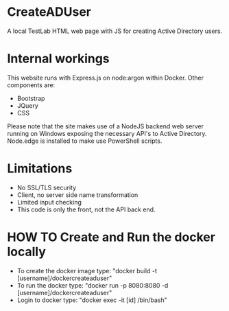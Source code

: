 # CreateADUser
A local TestLab HTML web page with JS for creating Active Directory users.

# Internal workings
This website runs with Express.js on node:argon within Docker. Other components are:
- Bootstrap
- JQuery
- CSS

Please note that the site makes use of a NodeJS backend web server running on Windows exposing the necessary API's to Active Directory.  Node.edge is installed to make use PowerShell scripts.

# Limitations
- No SSL/TLS security
- Client, no server side name transformation
- Limited input checking
- This code is only the front, not the API back end.

# HOW TO Create and Run the docker locally
- To create the docker image type: "docker build -t [username]/dockercreateaduser"
- To run the docker type: "docker run -p 8080:8080 -d [username]/dockercreateaduser"
- Login to docker type: "docker exec -it [id] /bin/bash"

